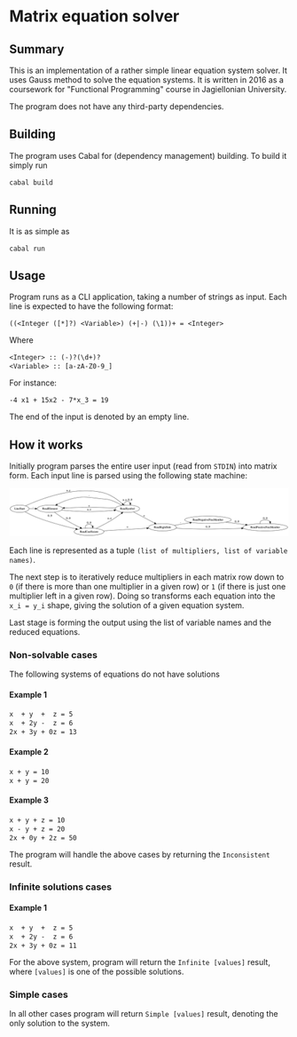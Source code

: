 # Matrix equation solver

## Summary

This is an implementation of a rather simple linear equation system solver. It uses Gauss method to solve the equation systems. It is written in 2016 as a coursework for "Functional Programming" course in Jagiellonian University.

The program does not have any third-party dependencies.

## Building

The program uses Cabal for (dependency management) building.
To build it simply run

	cabal build

## Running

It is as simple as

	cabal run

## Usage

Program runs as a CLI application, taking a number of strings as input. Each line is expected to have the following format:

	((<Integer ([*]?) <Variable>) (+|-) (\1))+ = <Integer>

Where

	<Integer> :: (-)?(\d+)?
	<Variable> :: [a-zA-Z0-9_]

For instance:

	-4 x1 + 15x2 - 7*x_3 = 19

The end of the input is denoted by an empty line.

## How it works

Initially program parses the entire user input (read from `STDIN`) into matrix form.
Each input line is parsed using the following state machine:

![state machine graph](https://github.com/shybovycha/gauss-elimination/raw/master/input_parser_grammar.png)

Each line is represented as a tuple `(list of multipliers, list of variable names)`.

The next step is to iteratively reduce multipliers in each matrix row down to `0` (if there is more than one multiplier in a given row) or `1` (if there is just one multiplier left in a given row). Doing so transforms each equation into the `x_i = y_i` shape, giving the solution of a given equation system.

Last stage is forming the output using the list of variable names and the reduced equations.

### Non-solvable cases

The following systems of equations do not have solutions

#### Example 1

	x  + y  +  z = 5
	x  + 2y -  z = 6
	2x + 3y + 0z = 13

#### Example 2

	x + y = 10
	x + y = 20

#### Example 3

	x + y + z = 10
	x - y + z = 20
	2x + 0y + 2z = 50

The program will handle the above cases by returning the `Inconsistent` result.

### Infinite solutions cases

#### Example 1

	x  + y  +  z = 5
	x  + 2y -  z = 6
	2x + 3y + 0z = 11

For the above system, program will return the `Infinite [values]` result, where `[values]` is one of the possible solutions.

### Simple cases

In all other cases program will return `Simple [values]` result, denoting the only solution to the system.
